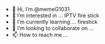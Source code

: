 - 👋 Hi, I’m @memeG1031
- 👀 I’m interested in ... IPTV fire stick 
- 🌱 I’m currently learning ... firestick 
- 💞️ I’m looking to collaborate on ...
- 📫 How to reach me ...

<!---
memeG1031/memeG1031 is a ✨ special ✨ repository because its `README.md` (this file) appears on your GitHub profile.
You can click the Preview link to take a look at your changes.
--->
